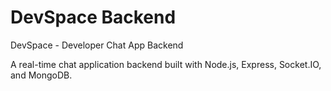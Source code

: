 # DevSpace Backend

DevSpace - Developer Chat App Backend

A real-time chat application backend built with Node.js, Express, Socket.IO, and MongoDB.
